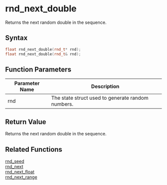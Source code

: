 # rnd_next_double

Returns the next random double in the sequence.

## Syntax

```cpp
float rnd_next_double(rnd_t* rnd);
float rnd_next_double(rnd_t& rnd);
```

## Function Parameters

Parameter Name | Description
--- | ---
rnd | The state struct used to generate random numbers.

## Return Value

Returns the next random double in the sequence.

## Related Functions

[rnd_seed](https://github.com/RandyGaul/cute_framework/blob/master/doc/math/rnd/rnd_seed.md)  
[rnd_next](https://github.com/RandyGaul/cute_framework/blob/master/doc/math/rnd/rnd_next.md)  
[rnd_next_float](https://github.com/RandyGaul/cute_framework/blob/master/doc/math/rnd/rnd_next_float.md)  
[rnd_next_range](https://github.com/RandyGaul/cute_framework/blob/master/doc/math/rnd/rnd_next_range.md)  
